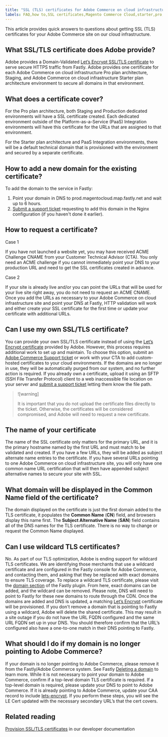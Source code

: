 ```yaml
---
title: "SSL (TLS) certificates for Adobe Commerce on cloud infrastructure"
labels: FAQ,how to,SSL certificates,Magento Commerce Cloud,starter,pro,certificate request,Adobe Commerce
---
```


This article provides quick answers to questions about getting SSL (TLS) certificates for your Adobe Commerce site on our cloud infrastructure.

## What SSL/TLS certificate does Adobe provide?

Adobe provides a Domain-Validated [Let’s Encrypt SSL/TLS certificate](https://letsencrypt.org/) to serve secure HTTPS traffic from Fastly. Adobe provides one certificate for each Adobe Commerce on cloud infrastructure Pro plan architecture, Staging, and Adobe Commerce on cloud infrastructure Starter plan architecture environment to secure all domains in that environment.

## What does a certificate cover?

For the Pro plan architecture, both Staging and Production dedicated environments will have a SSL certificate created. Each dedicated environment outside of the Platform-as-a-Service (PaaS) Integration environments will have this certificate for the URLs that are assigned to that environment.

For the Starter plan architecture and PaaS Integration environments, there will be a default technical domain that is provisioned with the environment and secured by a separate certificate.

## How to add a new domain for the existing certificate?

To add the domain to the service in Fastly:

1. Point your domain in DNS to prod.magentocloud.map.fastly.net and wait up to 6 hours.
1. [Submit a support ticket](https://support.magento.com/hc/en-us/articles/360000913794#submit-ticket) requesting to add this domain in the Nginx configuration (if you haven't done it earlier).

## How to request a certificate?

Case 1

If you have not launched a website yet, you may have received ACME Challenge CNAME from your Customer Technical Advisor (CTA). You only need an ACME challenge if you cannot immediately point your DNS to your production URL and need to get the SSL certificates created in advance.

Case 2

If your site is already live and/or you can point the URLs that will be used for your live site right away, you do not need to request an ACME CNAME. Once you add the URLs as necessary to your Adobe Commerce on cloud infrastructure site and point your DNS at Fastly, HTTP validation will work and either create your SSL certificate for the first time or update your certificate with additional URLs.

## Can I use my own SSL/TLS certificate?

You can provide your own SSL/TLS certificate instead of using the [Let’s Encrypt certificate](https://letsencrypt.org/) provided by Adobe. However, this process requires additional work to set up and maintain. To choose this option, submit an [Adobe Commerce Support ticket](https://support.magento.com/hc/en-us/articles/360000913794#submit-ticket) or work with your CTA to add custom-hosted certificates to your cloud environments. If the domains are no longer in use, they will be automatically purged from our system, and no further action is required. If you already own a certificate, upload it using an SFTP (SSH File Transfer Protocol) client to a web inaccessible file location on your server and [submit a support ticket](https://support.magento.com/hc/en-us/articles/360000913794#submit-ticket) letting them know the file path.

>![warning]
>
>It is important that you do not upload the certificate files directly to the ticket. Otherwise, the certificates will be considered compromised, and Adobe will need to request a new certificate.

## The name of your certificate

The name of the SSL certificate only matters for the primary URL, and it is the primary hostname named by the first URL and must match to be validated and created. If you have a few URLs, they will be added as subject alternate name entries to the certificate. If you have several URLs pointing to one Adobe Commerce on cloud infrastructure site, you will only have one common name URL certification that will then have appended subject alternative names to secure your site with SSL.

## What domain will be displayed in the Common Name field of the certificate?

The domain displayed on the certificate is just the first domain added to the TLS certificate, it populates the **Common Name** (**CN**) field, and browsers display this name first. The **Subject Alternative Name** (**SAN**) field contains all of the DNS names for the TLS certificate. There is no way to change or request the Common Name displayed.

## Can I use wildcard TLS certificates?

No. As part of our TLS optimization, Adobe is ending support for wildcard TLS certificates. We are identifying those merchants that use a wildcard certificate and are configured in the Fastly console for Adobe Commerce, and contacting them, and asking that they be replaced with exact domains to ensure TLS coverage. To replace a wildcard TLS certificate, please visit the [domain section](https://devdocs.magento.com/cloud/cdn/configure-fastly-customize-cache.html#manage-domains) of the Fastly plugin. From here, exact domains can be added, and the wildcard can be removed. Please note, DNS will need to point to Fastly for these new domains to route through the CDN. Once the domains are added and DNS is updated, a matching [Let’s Encrypt](https://letsencrypt.org/) certificate will be provisioned. If you don't remove a domain that is pointing to Fastly using a wildcard, Adobe will delete the shared certificate. This may result in a site outage if you do not have the URL FQDN configured and the same URL FQDN set up in your DNS. You should therefore confirm that the URL’s configured also have a one-to-one match in their DNS pointing to Fastly.

## What should I do if my domain is no longer pointing to Adobe Commerce?

If your domain is no longer pointing to Adobe Commerce, please remove it from the Fastly/Adobe Commerce system. See Fastly [Deleting a domain](https://docs.fastly.com/en/guides/working-with-domains#deleting-a-domain) to learn more. While it is not necessary to point your domain to Adobe Commerce, confirm if a top-level domain TLS certificate is required. If a top-level domain is required, please update your DNS to point to Adobe Commerce. If it is already pointing to Adobe Commerce, update your CAA record to include [lets-encrypt](https://letsencrypt.org/). If you perform these steps, you will see the LE Cert updated with the necessary secondary URL’s that the cert covers.​

## Related reading

 [Provision SSL/TLS certificates](https://devdocs.magento.com/cloud/cdn/configure-fastly.html#provision-ssltls-certificates) in our developer documentation
